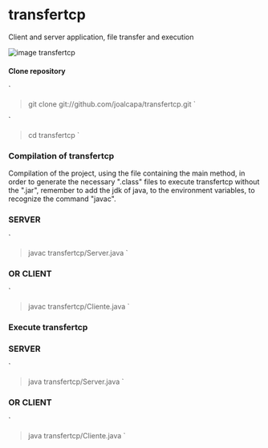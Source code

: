 # transfertcp
Client and server application, file transfer and execution

![image transfertcp](https://dl.dropboxusercontent.com/s/6lsoowfaeikiyux/transfertcp.PNG?dl=0)

#### Clone repository

`
> git clone git://github.com/joalcapa/transfertcp.git
`

`
> cd transfertcp
`

### Compilation of transfertcp

Compilation of the project, using the file containing the main method, in order to generate the necessary ".class" files to execute transfertcp without the ".jar", remember to add the jdk of java, to the environment variables, to recognize the command "javac".

### SERVER

`
> javac transfertcp/Server.java
`

### OR CLIENT

`
> javac transfertcp/Cliente.java
`

### Execute transfertcp

### SERVER

`
> java transfertcp/Server.java
`

### OR CLIENT

`
> java transfertcp/Cliente.java
`
